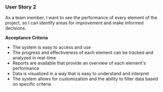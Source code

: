 ### User Story 2

As a team member, I want to see the performance of every element of the project, so I can identify areas for improvement and make informed decisions.

**Acceptance Criteria**
- The system is easy to access and use
- The progress and effectiveness of each element can be tracked and analyzed in real-time
- Reports are available that provide an overview of each element's performance
- Data is visualized in a way that is easy to understand and interpret
- The system allows for customization and the ability to filter data based on specific criteria